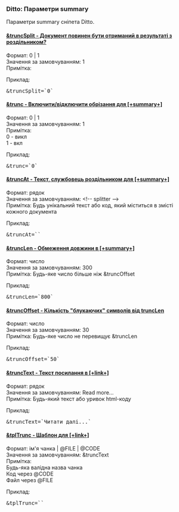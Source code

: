 <meta http-equiv="Content-Type" content="text/html; charset=utf-8">
<h3>Ditto: Параметри summary </h3> 
Параметри summary сніпета Ditto.	
<br>
<div class="panel-group accordion">
<div class="panel panel-default">
<div class="panel-heading">
<h4 class="panel-title"><a id="523"></a><a class="accordion-toggle collapsed" data-toggle="collapse" data-parent="#accordion" href="#collapse523"><span class="text-bold">&truncSplit</span> - Документ повинен бути отриманий в результаті з роздільником?</a></h4>
</div>
<div id="collapse523" class="panel-collapse collapse">
<div class="panel-body">
<span class="text-bold">Формат:</span> 0 | 1<br>
<span class="text-bold">Значення за замовчуванням:</span> 1<br>
<span class="text-bold">Примітка:</span> <br>
<p><span class="text-bold">Приклад:</span></p>
<pre class="brush: html;">&truncSplit=`0`</pre>
</div>
</div>
</div>

<div class="panel panel-default">
<div class="panel-heading">
<h4 class="panel-title"><a id="597"></a><a class="accordion-toggle collapsed" data-toggle="collapse" data-parent="#accordion" href="#collapse597"><span class="text-bold">&trunc</span> - Включити/відключити обрізання для [+summary+]</a></h4>
</div>
<div id="collapse597" class="panel-collapse collapse">
<div class="panel-body">
<span class="text-bold">Формат:</span> 0 | 1<br>
<span class="text-bold">Значення за замовчуванням:</span> 1<br>
<span class="text-bold">Примітка:</span> <br> 
<span class="text-bold">0</span> - викл<br>
<span class="text-bold">1</span> - вкл<br>
<p><span class="text-bold">Приклад:</span></p>
<pre class="brush: html;">&trunc=`0`</pre>
</div>
</div>
</div>

<div class="panel panel-default">
<div class="panel-heading">
<h4 class="panel-title"><a id="598"></a><a class="accordion-toggle collapsed" data-toggle="collapse" data-parent="#accordion" href="#collapse598"><span class="text-bold">&truncAt</span> - Текст, службовець роздільником для [+summary+]</a></h4>
</div>
<div id="collapse598" class="panel-collapse collapse">
<div class="panel-body">
<span class="text-bold">Формат:</span> рядок<br>
<span class="text-bold">Значення за замовчуванням:</span> &lt;!-- splitter --&gt;<br>
<span class="text-bold">Примітка:</span> Будь унікальний текст або код, який міститься в змісті кожного документа<br>
<p><span class="text-bold">Приклад:</span></p>
<pre class="brush: html;">&truncAt=``</pre>
</div>
</div>
</div>

<div class="panel panel-default">
<div class="panel-heading">
<h4 class="panel-title"><a id="599"></a><a class="accordion-toggle collapsed" data-toggle="collapse" data-parent="#accordion" href="#collapse599"><span class="text-bold">&truncLen</span> - Обмеження довжини в [+summary+]</a></h4>
</div>
<div id="collapse599" class="panel-collapse collapse">
<div class="panel-body">
<span class="text-bold">Формат:</span> число<br>
<span class="text-bold">Значення за замовчуванням:</span> 300<br>
<span class="text-bold">Примітка:</span> Будь-яке число більше ніж &truncOffset<br>
<p><span class="text-bold">Приклад:</span></p>
<pre class="brush: html;">&truncLen=`800`</pre>
</div>
</div>
</div>

<div class="panel panel-default">
<div class="panel-heading">
<h4 class="panel-title"><a id="600"></a><a class="accordion-toggle collapsed" data-toggle="collapse" data-parent="#accordion" href="#collapse600"><span class="text-bold">&truncOffset</span> - Кількість "блукаючих" символів від truncLen</a></h4>
</div>
<div id="collapse600" class="panel-collapse collapse">
<div class="panel-body">
<span class="text-bold">Формат:</span> число<br>
<span class="text-bold">Значення за замовчуванням:</span> 30<br>
<span class="text-bold">Примітка:</span> Будь-яке число не перевищує &truncLen<br>
<p><span class="text-bold">Приклад:</span></p>
<pre class="brush: html;">&truncOffset=`50`</pre>
</div>
</div>
</div>

<div class="panel panel-default">
<div class="panel-heading">
<h4 class="panel-title"><a id="601"></a><a class="accordion-toggle collapsed" data-toggle="collapse" data-parent="#accordion" href="#collapse601"><span class="text-bold">&truncText</span> - Текст посилання в [+link+]</a></h4>
</div>
<div id="collapse601" class="panel-collapse collapse">
<div class="panel-body">
<span class="text-bold">Формат:</span> рядок<br>
<span class="text-bold">Значення за замовчуванням:</span> Read more...<br>
<span class="text-bold">Примітка:</span> Будь-який текст або уривок html-коду<br>
<p><span class="text-bold">Приклад:</span></p>
<pre class="brush: html;">&truncText=`Читати далі...`</pre>
</div>
</div>
</div>

<div class="panel panel-default">
<div class="panel-heading">
<h4 class="panel-title"><a id="602"></a><a class="accordion-toggle collapsed" data-toggle="collapse" data-parent="#accordion" href="#collapse602"><span class="text-bold">&tplTrunc</span> - Шаблон для [+link+]</a></h4>
</div>
<div id="collapse602" class="panel-collapse collapse">
<div class="panel-body">
<span class="text-bold">Формат:</span> ім'я чанка | @FILE | @CODE<br>
<span class="text-bold">Значення за замовчуванням:</span> &truncText<br>
<span class="text-bold">Примітка:</span> <br> 
Будь-яка валідна назва чанка<br>
Код через @CODE<br>
Файл через @FILE<br>
<p><span class="text-bold">Приклад:</span></p>
<pre class="brush: html;">&tplTrunc=``</pre>
</div>
</div>
</div>
</div>
